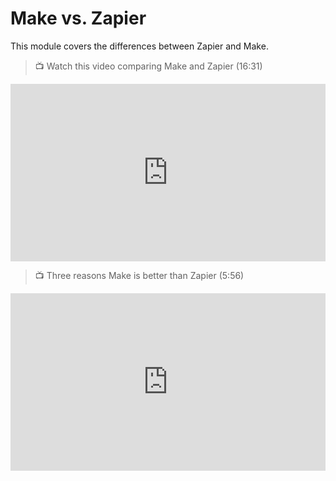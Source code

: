 # Make vs. Zapier

<aside>
This module covers the differences between Zapier and Make.
</aside>

> 📺 Watch this video comparing Make and Zapier (16:31)

<div style="position: relative; padding-bottom: 56.25%; height: 0;"><iframe width="560" height="315" src="https://www.youtube.com/embed/6vAgupnqF4s" title="Zapier vs. Make: Comparing Pricing, Integrations and More" frameborder="0" allow="accelerometer; autoplay; clipboard-write; encrypted-media; gyroscope; picture-in-picture; web-share" allowfullscreen style="position: absolute; top: 0; left: 0; width: 100%; height: 100%;"></iframe></div>

> 📺 Three reasons Make is better than Zapier (5:56)

<div style="position: relative; padding-bottom: 56.25%; height: 0;"><iframe width="560" height="315" src="https://www.youtube.com/embed/BJTnHwKLOTE" title="3 Reasons Make.com is BETTER Than Zapier" frameborder="0" allow="accelerometer; autoplay; clipboard-write; encrypted-media; gyroscope; picture-in-picture; web-share" allowfullscreen style="position: absolute; top: 0; left: 0; width: 100%; height: 100%;"></iframe></div>